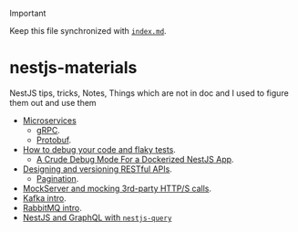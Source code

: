 > [!IMPORTANT]
>
> Keep this file synchronized with [`index.md`](../index.md).

# nestjs-materials

NestJS tips, tricks, Notes, Things which are not in doc and I used to figure them out and use them

- [Microservices](../microservices/README.md)
  - [gRPC](../docs/grpc/README.md).
  - [Protobuf](../docs/grpc/protobuf.md).
- [How to debug your code and flaky tests](../docs/debugging/README.md).
  - [A Crude Debug Mode For a Dockerized NestJS App](../docker/vscode-dev-mode/README.md).
- [Designing and versioning RESTful APIs](../docs/designing-restful-api/README.md).
  - [Pagination](../docs/designing-restful-api/pagination.md).
- [MockServer and mocking 3rd-party HTTP/S calls](../docs/mockserver/README.md).
- [Kafka intro](../docs/kafka/README.md).
- [RabbitMQ intro](../docs/rabbitmq/README.md).
- [NestJS and GraphQL with `nestjs-query`](../docs/nestjs-query/README.md)
